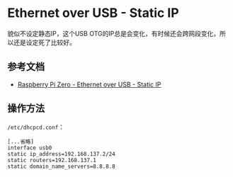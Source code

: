 # Ethernet over USB - Static IP

貌似不设定静态IP，这个USB OTG的IP总是会变化，有时候还会跨网段变化，所以还是设定死了比较好。

## 参考文档

* [Raspberry Pi Zero - Ethernet over USB - Static IP](https://www.raspberrypi.org/forums/viewtopic.php?t=188528)

## 操作方法

`/etc/dhcpcd.conf`：
```
[...省略]
interface usb0
static ip_address=192.168.137.2/24
static routers=192.168.137.1
static domain_name_servers=8.8.8.8
```